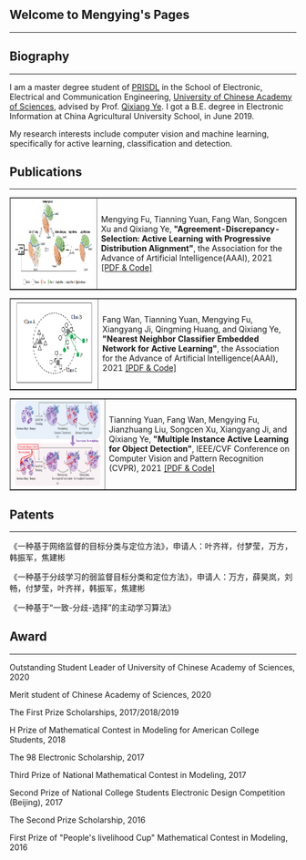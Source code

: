 ## Welcome to Mengying's Pages
---

## Biography
---
I am a master degree student of [PRISDL](https://ucassdl.cn/) in the School of Electronic, Electrical and Communication Engineering, [University of Chinese Academy of Sciences](http://english.ucas.ac.cn/), advised by Prof. [Qixiang Ye](http://people.ucas.ac.cn/~0007279?language=en). I got a B.E. degree in Electronic Information at China Agricultural University School, in June 2019.

My research interests include computer vision and machine learning, specifically for active learning, classification and detection.

## Publications
---
<table border="1">
<tr>
<td><img src="/ADS.jpg"  height="150" width="1000"></td>
<td>Mengying Fu, Tianning Yuan, Fang Wan, Songcen Xu and Qixiang Ye, 
<b>"Agreement-Discrepancy-Selection: Active Learning with Progressive Distribution Alignment"</b>, 
the Association for the Advance of Artificial Intelligence(AAAI), 2021 <a href="https://github.com/fumengying19/AAAI21-ADS">[PDF & Code]</a> </td>
</tr>
</table>

<table border="1">
<tr>
<td><img src="/AAAI-NCE-Net.png"  height="150" width="1000"></td>
<td>Fang Wan, Tianning Yuan, Mengying Fu,  Xiangyang Ji, Qingming Huang, and Qixiang Ye, 
<b>"Nearest Neighbor Classifier Embedded Network for Active Learning"</b>, 
the Association for the Advance of Artificial Intelligence(AAAI), 2021 <a href="https://github.com/WanFang13/NCE-Net">[PDF & Code]</a> </td>
</tr>
</table>

<table border="1">
<tr>
<td><img src="/CVPR-MIAL.png"  height="150" width="1000"></td>
<td>Tianning Yuan, Fang Wan, Mengying Fu, Jianzhuang Liu, Songcen Xu, Xiangyang Ji, and Qixiang Ye, 
<b>"Multiple Instance Active Learning for Object Detection"</b>, 
IEEE/CVF Conference on Computer Vision and Pattern Recognition (CVPR), 2021 <a href="https://github.com/yuantn/MIAL">[PDF & Code]</a> </td>
</tr>
</table>

## Patents
---
《一种基于网络监督的目标分类与定位方法》，申请人：叶齐祥，付梦莹，万方，韩振军，焦建彬

《一种基于分歧学习的弱监督目标分类和定位方法》，申请人：万方，薛昊岚，刘畅，付梦莹，叶齐祥，韩振军，焦建彬

《一种基于“一致-分歧-选择”的主动学习算法》


## Award
---

Outstanding Student Leader of University of Chinese Academy of Sciences, 2020

Merit student of Chinese Academy of Sciences, 2020

The First Prize Scholarships, 2017/2018/2019

H Prize of Mathematical Contest in Modeling for American College Students, 2018

The 98 Electronic Scholarship, 2017

Third Prize of National Mathematical Contest in Modeling, 2017

Second Prize of National College Students Electronic Design Competition (Beijing), 2017

The Second Prize Scholarship, 2016

First Prize of "People's livelihood Cup" Mathematical Contest in Modeling, 2016





